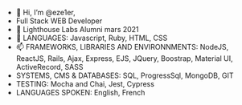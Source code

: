 - 👋 Hi, I’m @eze1er, 
- Full Stack WEB Developer
- 🌱  Lighthouse Labs Alumni mars 2021
- 💞️  LANGUAGES: Javascript, Ruby, HTML, CSS
- 📫 FRAMEWORKS, LIBRARIES AND ENVIRONNMENTS: NodeJS, ReactJS, Rails, Ajax, Express, EJS, JQuery, Boostrap, Material UI, ActiveRecord, SASS
- SYSTEMS, CMS & DATABASES: SQL, ProgressSql, MongoDB, GIT
- TESTING: Mocha and Chai, Jest, Cypress
- LANGUAGES SPOKEN: English, French

<!---
eze1er/eze1er is a ✨ special ✨ repository because its `README.md` (this file) appears on your GitHub profile.
You can click the Preview link to take a look at your changes.
--->
